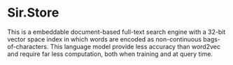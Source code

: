 # Sir.Store

This is a embeddable document-based full-text search engine with a 32-bit vector space index in which words are encoded as non-continuous bags-of-characters. 
This language model provide less accuracy than word2vec and require far less computation, both when training and at query time.
